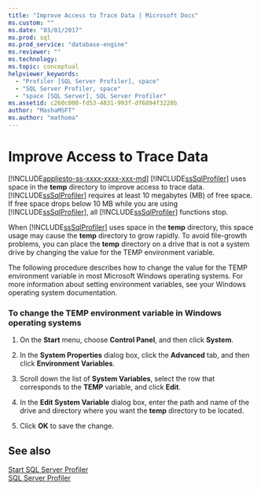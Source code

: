 ```yaml
---
title: "Improve Access to Trace Data | Microsoft Docs"
ms.custom: ""
ms.date: "03/01/2017"
ms.prod: sql
ms.prod_service: "database-engine"
ms.reviewer: ""
ms.technology: 
ms.topic: conceptual
helpviewer_keywords: 
  - "Profiler [SQL Server Profiler], space"
  - "SQL Server Profiler, space"
  - "space [SQL Server], SQL Server Profiler"
ms.assetid: c260c000-fd53-4831-993f-df6894f3228b
author: "MashaMSFT"
ms.author: "mathoma"
---
```

# Improve Access to Trace Data
[!INCLUDE[appliesto-ss-xxxx-xxxx-xxx-md](../../includes/appliesto-ss-xxxx-xxxx-xxx-md.md)]
  [!INCLUDE[ssSqlProfiler](../../includes/sssqlprofiler-md.md)] uses space in the **temp** directory to improve access to trace data. [!INCLUDE[ssSqlProfiler](../../includes/sssqlprofiler-md.md)] requires at least 10 megabytes (MB) of free space. If free space drops below 10 MB while you are using [!INCLUDE[ssSqlProfiler](../../includes/sssqlprofiler-md.md)], all [!INCLUDE[ssSqlProfiler](../../includes/sssqlprofiler-md.md)] functions stop.  
  
 When [!INCLUDE[ssSqlProfiler](../../includes/sssqlprofiler-md.md)] uses space in the **temp** directory, this space usage may cause the **temp** directory to grow rapidly. To avoid file-growth problems, you can place the **temp** directory on a drive that is not a system drive by changing the value for the TEMP environment variable.  
  
 The following procedure describes how to change the value for the TEMP environment variable in most Microsoft Windows operating systems. For more information about setting environment variables, see your Windows operating system documentation.  
  
### To change the TEMP environment variable in Windows operating systems  
  
1.  On the **Start** menu, choose **Control Panel**, and then click **System**.  
  
2.  In the **System Properties** dialog box, click the **Advanced** tab, and then click **Environment Variables**.  
  
3.  Scroll down the list of **System Variables**, select the row that corresponds to the **TEMP** variable, and click **Edit**.  
  
4.  In the **Edit System Variable** dialog box, enter the path and name of the drive and directory where you want the **temp** directory to be located.  
  
5.  Click **OK** to save the change.  
  
## See also  
 [Start SQL Server Profiler](../../tools/sql-server-profiler/start-sql-server-profiler.md)   
 [SQL Server Profiler](../../tools/sql-server-profiler/sql-server-profiler.md)  
  
  
